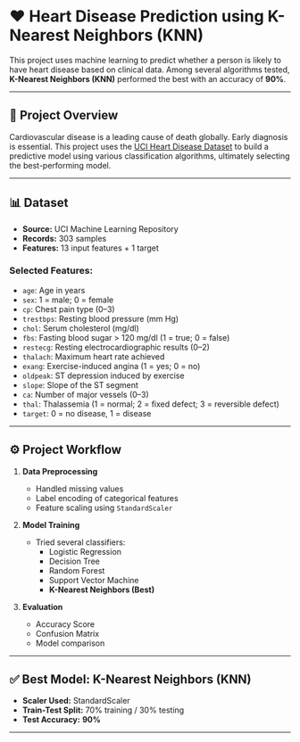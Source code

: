 # ❤️ Heart Disease Prediction using K-Nearest Neighbors (KNN)

This project uses machine learning to predict whether a person is likely to have heart disease based on clinical data. Among several algorithms tested, **K-Nearest Neighbors (KNN)** performed the best with an accuracy of **90%**.

---

## 🧠 Project Overview

Cardiovascular disease is a leading cause of death globally. Early diagnosis is essential. This project uses the [UCI Heart Disease Dataset](https://archive.ics.uci.edu/ml/datasets/heart+Disease) to build a predictive model using various classification algorithms, ultimately selecting the best-performing model.

---

## 📊 Dataset

- **Source:** UCI Machine Learning Repository
- **Records:** 303 samples
- **Features:** 13 input features + 1 target

### Selected Features:
- `age`: Age in years  
- `sex`: 1 = male; 0 = female  
- `cp`: Chest pain type (0–3)  
- `trestbps`: Resting blood pressure (mm Hg)  
- `chol`: Serum cholesterol (mg/dl)  
- `fbs`: Fasting blood sugar > 120 mg/dl (1 = true; 0 = false)  
- `restecg`: Resting electrocardiographic results (0–2)  
- `thalach`: Maximum heart rate achieved  
- `exang`: Exercise-induced angina (1 = yes; 0 = no)  
- `oldpeak`: ST depression induced by exercise  
- `slope`: Slope of the ST segment  
- `ca`: Number of major vessels (0–3)  
- `thal`: Thalassemia (1 = normal; 2 = fixed defect; 3 = reversible defect)  
- `target`: 0 = no disease, 1 = disease

---

## ⚙️ Project Workflow

1. **Data Preprocessing**
   - Handled missing values
   - Label encoding of categorical features
   - Feature scaling using `StandardScaler`

2. **Model Training**
   - Tried several classifiers:
     - Logistic Regression
     - Decision Tree
     - Random Forest
     - Support Vector Machine
     - **K-Nearest Neighbors (Best)**

3. **Evaluation**
   - Accuracy Score
   - Confusion Matrix
   - Model comparison

---

## ✅ Best Model: K-Nearest Neighbors (KNN)

- **Scaler Used:** StandardScaler
- **Train-Test Split:** 70% training / 30% testing
- **Test Accuracy:** **90%**
  



---


